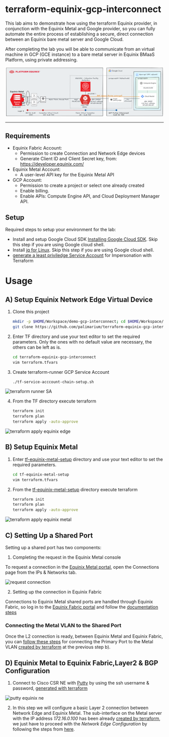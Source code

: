 # terraform-equinix-gcp-interconnect

This lab aims to demonstrate how using the terraform Equinix provider, in conjunction with the Equinix Metal and Google provider, so you can fully automate the entire process of establishing a secure, direct connection between an Equinix bare metal server and Google Cloud.

After completing the lab you will be able to communicate from an virtual machine in GCP (GCE instance) to a bare metal server in Equinix BMaaS Platform, using private addressing.

![GCP Equinix Fabric diagram](/docs/images/architecture-diagram-equinix-gcp.png?raw=true "GCP Equinix Fabric diagram")


---

## Requirements

* Equinix Fabric Account:
  - Permission to create Connection and Network Edge devices
  - Generate Client ID and Client Secret key, from: https://developer.equinix.com/
* Equinix Metal Account:
  - A user-level API key for the Equinix Metal API  
* GCP Account: 
  - Permission to create a project or select one already created
  - Enable billing.
  - Enable APIs: Compute Engine API, and Cloud Deployment Manager API.



## Setup

Required steps to setup your environment for the lab:

* Install and setup Google Cloud SDK [Installing Google Cloud SDK](https://cloud.google.com/sdk/docs/install). Skip this step if you are using Google cloud shell.
* Install [jq for Linux](https://stedolan.github.io/jq/). Skip this step if you are using Google cloud shell.
* [generate a least priviledge Service Account](/tf-service-acccount-chain-setup.sh) for Impersonation with Terraform

# Usage

## A) Setup Equinix Network Edge Virtual Device

1. Clone this project

   ```sh
   mkdir -p $HOME/Workspace/demo-gcp-interconnect; cd $HOME/Workspace/demo-gcp-interconnect
   git clone https://github.com/palimarium/terraform-equinix-gcp-interconnect.git
   ```
2. Enter TF directory and use your text editor to set the required parameters. Only the ones with no default value are necessary, the others can be left as is.

   ```sh
   cd terraform-equinix-gcp-interconnect
   vim terraform.tfvars

3. Create terraform-runner GCP Service Account 
    ```sh
   ./tf-service-acccount-chain-setup.sh

![terraform runner SA](/docs/images/execute_tf-service-acccount-chain-setup.png?raw=true "terraform runner SA")

4. From the TF directory execute terraform

   ```sh
   terraform init
   terraform plan
   terraform apply -auto-approve

![terraform apply equinix edge](/docs/images/terraform-apply-equinix-edge.png?raw=true "terraform apply equinix edge")   

## B) Setup Equinix Metal

1. Enter [tf-equinix-metal-setup](/tf-equinix-metal-setup/) directory and use your text editor to set the required parameters.

   ```sh
   cd tf-equinix-metal-setup
   vim terraform.tfvars

2. From the [tf-equinix-metal-setup](/tf-equinix-metal-setup/) directory execute terraform

   ```sh
   terraform init
   terraform plan
   terraform apply -auto-approve

![terraform apply equinix metal](/docs/images/terraform-apply-equinix-metal.png?raw=true "terraform apply equinix metal")


## C) Setting Up a Shared Port

Setting up a shared port has two components:

1. Completing the request in the Equinix Metal console

To request a connection in the [Equinix Metal portal](https://metal.equinix.com/developers/docs/equinix-interconnect/shared-ports/#requesting-a-connection), open the Connections page from the IPs & Networks tab.

![request connection](/docs/images/l2-connection-request.png?raw=true "request connection")

2. Setting up the connection in Equinix Fabric

Connections to Equinix Metal shared ports are handled through Equinix Fabric, so log in to the [Equinix Fabric portal](https://fabric.equinix.com/) and follow the [documentation steps](https://metal.equinix.com/developers/docs/equinix-interconnect/shared-ports/#connecting-through-equinix-fabric)

### Connecting the Metal VLAN to the Shared Port

Once the L2 connection is ready, between Equinix Metal and Equinix Fabric, you can [follow these steps](https://metal.equinix.com/developers/docs/equinix-interconnect/shared-ports/#connecting-vlans-to-shared-ports) for connecting the Primary Port to the Metal VLAN [created by terraform](/tf-equinix-metal-setup/main.tf#L18) at the previous step b).


## D) Equinix Metal to Equinix Fabric,Layer2 & BGP Configuration


1. Connect to Cisco CSR NE with [Putty](https://www.putty.org/) by using the ssh username & password, [generated with terraform](equinix_ne.tf#L29)   

![putty equinix ne](/docs/images/putty-equinix-ne.png?raw=true "putty equinix ne")

2. In this step we will configure a basic Layer 2 connection between Network Edge and Equinix Metal. The sub-interface on the Metal server with the IP address *172.16.0.100* has been already [created by terraform](/tf-equinix-metal-setup/templates/user_data.sh.tpl), we just have to proceed with the *Network Edge Configuration* by following the steps from [here](https://docs.equinix.com/en-us/Content/digital-config/DC-metal-NE-Layer2.htm). 